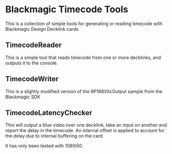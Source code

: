 # Blackmagic Timecode Tools

This is a collection of simple tools for generating or reading timecode with Blackmagic Design Decklink cards

## TimecodeReader

This is a simple tool that reads timecode from one or more decklinks, and outputs it to the console. 

## TimecodeWriter

This is a slightly modified version of the RP188VitcOutput sample from the Blackmagic SDK

## TimecodeLatencyChecker

This will output a blue video over one decklink, take an input on another and report the delay in the timecode. An internal offset is applied to account for the delay due to internal buffering on the card.

It has only been tested with 1080i50.